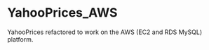 YahooPrices_AWS
===============

YahooPrices refactored to work on the AWS (EC2 and RDS MySQL) platform.

